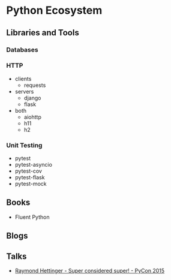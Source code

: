# Python Ecosystem

## Libraries and Tools

### Databases

### HTTP

* clients
  * requests
* servers
  * django
  * flask
* both
  * aiohttp
  * h11
  * h2

### Unit Testing

* pytest
* pytest-asyncio
* pytest-cov
* pytest-flask
* pytest-mock

## Books

* Fluent Python

## Blogs

## Talks

* [Raymond Hettinger - Super considered super! - PyCon 2015](https://www.youtube.com/watch?v=EiOglTERPEo)
